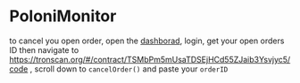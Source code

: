 # PoloniMonitor

to cancel you open order, open the <a href="https://arweave.net/Bk6Gx0qKGKJWVcplHTFB-eMWRGz6SLJ220sRQstoMWQ">dashborad</a>, login, get your open orders ID then navigate to https://tronscan.org/#/contract/TSMbPm5mUsaTDSEjHCd55ZJaib3Ysvjyc5/code , scroll down to `cancelOrder()` and paste your `orderID`
